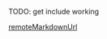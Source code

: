 TODO: get include working

[remoteMarkdownUrl](https://raw.githubusercontent.com/threefoldfoundation/info_foundation/master/src/grid/concepts/cloud_production_rate.md)
